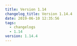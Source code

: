 ```yaml
---
title: Version 1.14
changelog_title: Version 1.14.4
date: 2019-06-10 12:35:56
tags:
  - changelogs
  - 1.14
version: 1.14.4
---
```


<script src="https://gist.github.com/spinnaker-release/e6e904fe6533b188d40fb82cad900ef0.js"/>
